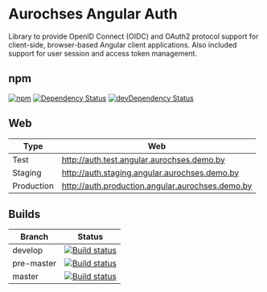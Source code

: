 # Aurochses Angular Auth

Library to provide OpenID Connect (OIDC) and OAuth2 protocol support for client-side, browser-based Angular client applications. 
Also included support for user session and access token management.

## npm
[![npm](https://img.shields.io/npm/v/@aurochses/angular-auth.svg)](https://www.npmjs.com/package/@aurochses/angular-auth)
[![Dependency Status](https://david-dm.org/Aurochses/Aurochses.Angular.Auth.svg)](https://david-dm.org/Aurochses/Aurochses.Angular.Auth)
[![devDependency Status](https://david-dm.org/Aurochses/Aurochses.Angular.Auth/dev-status.svg)](https://david-dm.org/Aurochses/Aurochses.Angular.Auth?type=dev)

## Web

Type        | Web 
------------|-----
Test        | http://auth.test.angular.aurochses.demo.by
Staging     | http://auth.staging.angular.aurochses.demo.by
Production  | http://auth.production.angular.aurochses.demo.by

## Builds

Branch          | Status 
----------------|--------
develop    | [![Build status](https://aurochses.visualstudio.com/Aurochses.GitHub/_apis/build/status/Aurochses.Angular.Auth_CI?branchName=develop)](https://aurochses.visualstudio.com/Aurochses.GitHub/_build/latest?definitionId=371)
pre-master | [![Build status](https://aurochses.visualstudio.com/Aurochses.GitHub/_apis/build/status/Aurochses.Angular.Auth_CI?branchName=pre-master)](https://aurochses.visualstudio.com/Aurochses.GitHub/_build/latest?definitionId=371)
master     | [![Build status](https://aurochses.visualstudio.com/Aurochses.GitHub/_apis/build/status/Aurochses.Angular.Auth_CI?branchName=master)](https://aurochses.visualstudio.com/Aurochses.GitHub/_build/latest?definitionId=371)